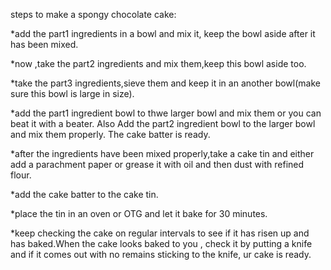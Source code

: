 steps to make a spongy chocolate cake:

*add the part1 ingredients in a bowl and mix it, keep the bowl aside after it has been mixed.

*now ,take the part2 ingredients and mix them,keep this bowl aside too.

*take the part3 ingredients,sieve them and keep it in an another bowl(make sure this bowl is large in size).

*add the part1 ingredient bowl to thwe larger bowl and mix them or you can beat it with a beater. Also Add the part2 ingredient bowl to the larger bowl and mix them properly. The cake batter is ready.

*after the ingredients have been mixed properly,take a cake tin and either add a parachment  paper  or grease it with oil and then dust with refined flour.

*add the cake batter to the cake tin.

*place the tin in an oven or OTG and let it bake for 30 minutes.

*keep checking the cake on regular intervals to see if it has risen up and has baked.When the cake looks baked to you , check it by putting a knife and if it comes out with no remains sticking to the knife, ur cake is ready.

